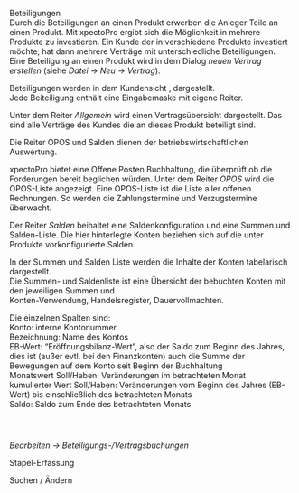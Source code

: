 <!DOCTYPE html>
<html>
<head>
<meta charset="utf-8">
<meta name="viewport" content="width=device-width, initial-scale=1.0">
<title>913_Beteiligungs-Vertragsbuchungen.md</title>
<link rel="stylesheet" href="https://stackedit.io/res-min/themes/base.css" />
<script type="text/javascript" src="https://cdn.mathjax.org/mathjax/latest/MathJax.js?config=TeX-AMS_HTML"></script>
</head>
<body><div class="container"><p>Beteiligungen <br>
Durch die Beteiligungen an einen Produkt erwerben die Anleger Teile an einen Produkt. Mit xpectoPro ergibt sich die Möglichkeit in mehrere Produkte zu investieren. Ein Kunde der in verschiedene Produkte investiert möchte, hat dann mehrere Verträge mit unterschiedliche Beteiligungen. <br>
Eine Beteiligung an einen Produkt wird in dem Dialog <em>neuen Vertrag erstellen</em> (siehe <em>Datei → Neu → Vertrag</em>).</p>

<p>Beteiligungen werden in dem Kundensicht <img src="http://xpecto.github.io/docs/img/img_1439895004298.png" alt="" title="">, dargestellt.  <br>
Jede Beiteiligung enthält  eine Eingabemaske mit eigene Reiter.  <br>
<img src="http://xpecto.github.io/docs/img/img_1438780567378.png" alt="" title=""></p>

<p>Unter dem Reiter <em>Allgemein</em>  wird einen Vertragsübersicht dargestellt. Das sind alle Verträge des Kundes die an dieses Produkt beteiligt sind.</p>

<p>Die Reiter OPOS und Salden dienen der betriebswirtschaftlichen Auswertung. </p>

<p>xpectoPro bietet eine Offene Posten Buchhaltung, die überprüft ob die Forderungen bereit beglichen würden. Unter dem Reiter <em>OPOS</em> wird die OPOS-Liste angezeigt. Eine OPOS-Liste ist die Liste aller offenen Rechnungen. So werden die Zahlungstermine und Verzugstermine überwacht.</p>

<p>Der Reiter <em>Salden</em> beihaltet eine Saldenkonfiguration und eine Summen und Salden-Liste. Die hier hinterlegte Konten beziehen sich auf die unter Produkte vorkonfigurierte Salden. <br>
<img src="http://xpecto.github.io/docs/img/img_1439903745722.png" alt="" title=""></p>

<p>In der Summen und Salden Liste werden die Inhalte der Konten tabelarisch dargestellt. <br>
Die Summen- und Saldenliste ist eine Übersicht der bebuchten Konten mit den jeweiligen Summen und  <br>
Konten-Verwendung, Handelsregister, Dauervollmachten.</p>

<p>Die einzelnen Spalten sind: <br>
Konto: interne Kontonummer <br>
Bezeichnung: Name des Kontos <br>
EB-Wert: “Eröffnungsbilanz-Wert”, also der Saldo zum Beginn des Jahres, dies ist (außer evtl. bei den Finanzkonten) auch die Summe der Bewegungen auf dem Konto seit Beginn der Buchhaltung <br>
Monatswert Soll/Haben: Veränderungen im betrachteten Monat <br>
kumulierter Wert Soll/Haben: Veränderungen vom Beginn des Jahres (EB-Wert) bis einschließlich des betrachteten Monats <br>
Saldo: Saldo zum Ende des betrachteten Monats</p>

<p><img src="http://xpecto.github.io/docs/img/img_1438781052382.png" alt="" title=""></p>

<p><img src="http://xpecto.github.io/docs/img/img_1439905236293.png" alt="" title=""></p>

<p><img src="http://xpecto.github.io/docs/img/img_1439905104073.png" alt="" title=""></p>

<p><em>Bearbeiten → Beteiligungs-/Vertragsbuchungen</em></p>

<p>Stapel-Erfassung <br>
<img src="http://xpecto.github.io/docs/img/img_1439905500008.png" alt="" title=""></p>

<p>Suchen / Ändern <br>
<img src="http://xpecto.github.io/docs/img/img_1439905532327.png" alt="" title=""></p>

<p><img src="http://xpecto.github.io/docs/img/img_1439551367769.png" alt="" title=""></p>

<p><img src="http://xpecto.github.io/docs/img/img_1439551309648.png" alt="" title=""></p></div></body>
</html>
